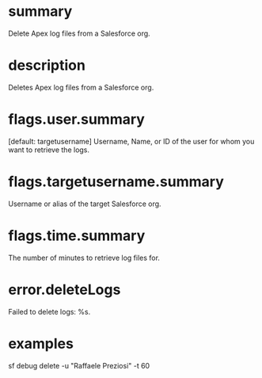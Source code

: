 # summary

Delete Apex log files from a Salesforce org.

# description

Deletes Apex log files from a Salesforce org.

# flags.user.summary

[default: targetusername] Username, Name, or ID of the user for whom you want to retrieve the logs.

# flags.targetusername.summary

Username or alias of the target Salesforce org.

# flags.time.summary

The number of minutes to retrieve log files for.

# error.deleteLogs

Failed to delete logs: %s.

# examples

sf debug delete -u "Raffaele Preziosi" -t 60
